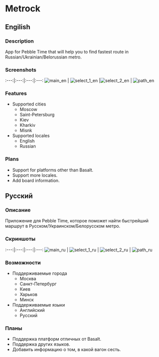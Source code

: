 # Metrock
## Engilish

### Description
App for Pebble Time that will help you to find fastest route in Russian/Ukrainian/Belorussian metro.

### Screenshots
:---:|:---:|:---:|:---:
![main_en](https://cloud.githubusercontent.com/assets/958656/20752926/eb707e3a-b714-11e6-9195-251230a035a7.png) | ![select_1_en](https://cloud.githubusercontent.com/assets/958656/20752939/f81f264a-b714-11e6-8b76-05611b672b02.png) |![select_2_en](https://cloud.githubusercontent.com/assets/958656/20752945/fce4d3e6-b714-11e6-8cbc-a3392078f2cc.png) | ![path_en](https://cloud.githubusercontent.com/assets/958656/20752951/008e0f76-b715-11e6-9c07-5a334e55417c.png)

### Features
* Supported cities
    * Moscow
    * Saint-Petersburg
    * Kiev
    * Kharkiv
    * Misnk
* Supported locales
    * English
    * Russian

### Plans
* Support for platforms other than Basalt.
* Support more locales.
* Add board information.

## Русский

### Описание
Приложение для Pebble Time, которое поможет найти быстрейший маршрут в Русском/Украинском/Белорусском метро.

### Скриншоты
:---:|:---:|:---:|:---:
![main_ru](https://cloud.githubusercontent.com/assets/958656/20752954/05911af4-b715-11e6-930c-67567f4c01f2.png) | ![select_1_ru](https://cloud.githubusercontent.com/assets/958656/20753008/4c2dc962-b715-11e6-9760-535baf28fa86.png) | ![select_2_ru](https://cloud.githubusercontent.com/assets/958656/20753012/50373994-b715-11e6-8ad6-0f6f8e2ac495.png) | ![path_ru](https://cloud.githubusercontent.com/assets/958656/20753014/538ecf8a-b715-11e6-9e9e-228e11849926.png)

### Возможности
* Поддерживаемые города
    * Москва
    * Санкт-Петербург
    * Киев
    * Харьков
    * Минск
* Поддерживаемые языки
    * Английский
    * Русский
    
### Планы
* Поддержка платформ отличных от Basalt.
* Поддержка других языков.
* Добавить информацию о том, в какой вагон сесть.